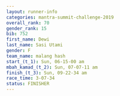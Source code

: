 ```yaml
---
layout: runner-info 
categories: mantra-summit-challenge-2019 
overall_rank: 70
gender_rank: 15
bib: 752
first_name: Dewi
last_name: Sasi Utami
gender: F
team_name: malang hash
start_(t_1): Sun, 06-15-00 am
mbah_kamad_(t_2): Sun, 07-07-11 am
finish_(t_3): Sun, 09-22-34 am
race_time: 3-07-34
status: FINISHER
---
```

